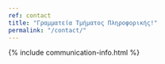 ```yaml
---
ref: contact
title: "Γραμματεία Τμήματος Πληροφορικής!"
permalink: "/contact/"
---
```


{% include communication-info.html %}
